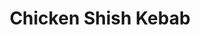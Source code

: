 ---
title: Chicken Shish Kebab
metadata:
  title: Chicken Shish Kebab
  servings: '4'
  course: Main
ingredients:
- name: black pepper
  amount: 1 tsp
- name: garlic
  amount: 2 cloves
- name: onion
  amount: '1'
- name: vegetable oil
  amount: 3 tbsp
- name: paprika
  amount: 1 tsp
- name: salt
  amount: 1 tsp
- name: "tomato pur\xE9e"
  amount: 2 tbsp
- name: yogurt
  amount: 0.5 cups
- name: chicken breasts
  amount: '2'
cookware:
- name: bowl
- name: bowl
- name: sieve
- name: wooden spoon
steps:
- description: Peel the onion, and garlic and then grate with a fine grater to make
    a pulp into a bowl.
- description: Pour the pulp, and any remaining juices, into another bowl through
    a sieve, using a wooden spoon to press out the juices from the pulp. Throw away
    the pulp once you've squeezed out all of the juice.
- description: "Now mix in the greek yogurt, vegetable oil, tomato pur\xE9e, black
    pepper, paprika, and salt."
- description: Dry the chicken breasts with paper towels, then cut into small bite-size
    chunks and add them to the marinade.
- description: Leave the chicken to marinate in the fridge overnight, or at least
    4 hours.
- description: The chicken can now be cooked on the BBQ, using the grill setting of
    your oven, or by putting the chicken on a tray in the oven for 30 minutes.

---